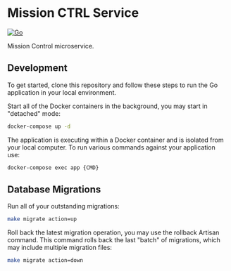 # Mission CTRL Service

[![Go](https://img.shields.io/badge/go-00ADD8.svg?style=for-the-badge&logo=go&logoColor=white)](https://go.dev/)

Mission Control microservice.

## Development

To get started, clone this repository and follow these steps to run the Go application in your local environment.

Start all of the Docker containers in the background, you may start in "detached" mode:

```bash
docker-compose up -d
```

The application is executing within a Docker container and is isolated from your local computer. To run various commands against your application use:

```bash
docker-compose exec app {CMD}
```

## Database Migrations

Run all of your outstanding migrations:

```bash
make migrate action=up
```

Roll back the latest migration operation, you may use the rollback Artisan command. This command rolls back the last "batch" of migrations, which may include multiple migration files:

```bash
make migrate action=down
```
